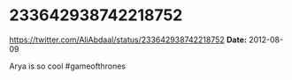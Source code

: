 # 233642938742218752
https://twitter.com/AliAbdaal/status/233642938742218752
**Date:** 2012-08-09

Arya is so cool #gameofthrones
